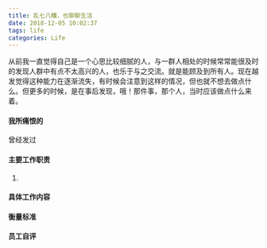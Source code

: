 ```yaml
---
title: 乱七八糟，也聊聊生活
date: 2018-12-05 10:02:37
tags: life
categories: Life
---
```

从前我一直觉得自己是一个心思比较细腻的人，与一群人相处的时候常常能很及时的发现人群中有点不太高兴的人，也乐于与之交流。就是能顾及到所有人。现在越发觉得这种能力在逐渐流失，有时候会注意到这样的情况，但也就不想去做点什么。但更多的时候，是在事后发现，哦！那件事，那个人，当时应该做点什么来着。
<!-- more -->
#### 我所痛恨的
曾经发过

#### 主要工作职责
1. 



#### 具体工作内容

#### 衡量标准

#### 员工自评